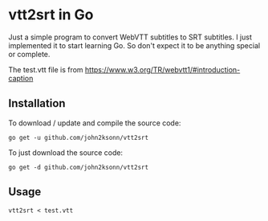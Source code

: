 # vtt2srt in Go

Just a simple program to convert WebVTT subtitles to SRT subtitles.
I just implemented it to start learning Go. So don't expect it to be anything
special or complete.

The test.vtt file is from <https://www.w3.org/TR/webvtt1/#introduction-caption>

## Installation

To download / update and compile the source code:

`go get -u github.com/john2ksonn/vtt2srt`

To just download the source code:

`go get -d github.com/john2ksonn/vtt2srt`

## Usage

`vtt2srt < test.vtt`


